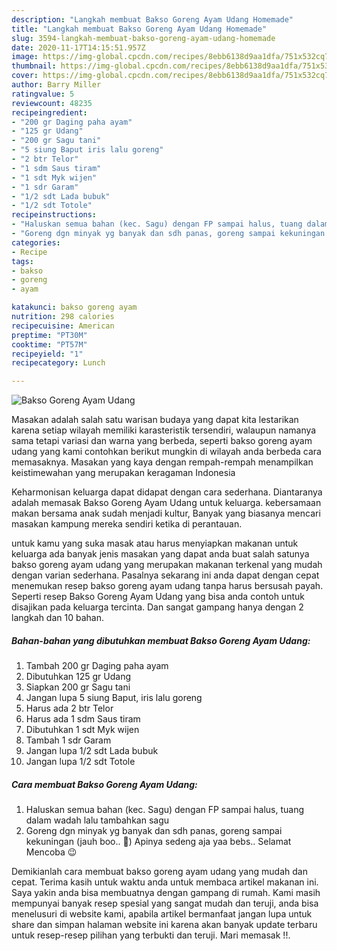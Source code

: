 ```yaml
---
description: "Langkah membuat Bakso Goreng Ayam Udang Homemade"
title: "Langkah membuat Bakso Goreng Ayam Udang Homemade"
slug: 3594-langkah-membuat-bakso-goreng-ayam-udang-homemade
date: 2020-11-17T14:15:51.957Z
image: https://img-global.cpcdn.com/recipes/8ebb6138d9aa1dfa/751x532cq70/bakso-goreng-ayam-udang-foto-resep-utama.jpg
thumbnail: https://img-global.cpcdn.com/recipes/8ebb6138d9aa1dfa/751x532cq70/bakso-goreng-ayam-udang-foto-resep-utama.jpg
cover: https://img-global.cpcdn.com/recipes/8ebb6138d9aa1dfa/751x532cq70/bakso-goreng-ayam-udang-foto-resep-utama.jpg
author: Barry Miller
ratingvalue: 5
reviewcount: 48235
recipeingredient:
- "200 gr Daging paha ayam"
- "125 gr Udang"
- "200 gr Sagu tani"
- "5 siung Baput iris lalu goreng"
- "2 btr Telor"
- "1 sdm Saus tiram"
- "1 sdt Myk wijen"
- "1 sdr Garam"
- "1/2 sdt Lada bubuk"
- "1/2 sdt Totole"
recipeinstructions:
- "Haluskan semua bahan (kec. Sagu) dengan FP sampai halus, tuang dalam wadah lalu tambahkan sagu"
- "Goreng dgn minyak yg banyak dan sdh panas, goreng sampai kekuningan (jauh boo.. 🤣) Apinya sedeng aja yaa bebs.. Selamat Mencoba 😉"
categories:
- Recipe
tags:
- bakso
- goreng
- ayam

katakunci: bakso goreng ayam 
nutrition: 298 calories
recipecuisine: American
preptime: "PT30M"
cooktime: "PT57M"
recipeyield: "1"
recipecategory: Lunch

---
```



![Bakso Goreng Ayam Udang](https://img-global.cpcdn.com/recipes/8ebb6138d9aa1dfa/751x532cq70/bakso-goreng-ayam-udang-foto-resep-utama.jpg)

Masakan adalah salah satu warisan budaya yang dapat kita lestarikan karena setiap wilayah memiliki karasteristik tersendiri, walaupun namanya sama tetapi variasi dan warna yang berbeda, seperti bakso goreng ayam udang yang kami contohkan berikut mungkin di wilayah anda berbeda cara memasaknya. Masakan yang kaya dengan rempah-rempah menampilkan keistimewahan yang merupakan keragaman Indonesia



Keharmonisan keluarga dapat didapat dengan cara sederhana. Diantaranya adalah memasak Bakso Goreng Ayam Udang untuk keluarga. kebersamaan makan bersama anak sudah menjadi kultur, Banyak yang biasanya mencari masakan kampung mereka sendiri ketika di perantauan.

untuk kamu yang suka masak atau harus menyiapkan makanan untuk keluarga ada banyak jenis masakan yang dapat anda buat salah satunya bakso goreng ayam udang yang merupakan makanan terkenal yang mudah dengan varian sederhana. Pasalnya sekarang ini anda dapat dengan cepat menemukan resep bakso goreng ayam udang tanpa harus bersusah payah.
Seperti resep Bakso Goreng Ayam Udang yang bisa anda contoh untuk disajikan pada keluarga tercinta. Dan sangat gampang hanya dengan 2 langkah dan 10 bahan.


<!--inarticleads1-->

##### Bahan-bahan yang dibutuhkan membuat Bakso Goreng Ayam Udang:

1. Tambah 200 gr Daging paha ayam
1. Dibutuhkan 125 gr Udang
1. Siapkan 200 gr Sagu tani
1. Jangan lupa 5 siung Baput, iris lalu goreng
1. Harus ada 2 btr Telor
1. Harus ada 1 sdm Saus tiram
1. Dibutuhkan 1 sdt Myk wijen
1. Tambah 1 sdr Garam
1. Jangan lupa 1/2 sdt Lada bubuk
1. Jangan lupa 1/2 sdt Totole




<!--inarticleads2-->

##### Cara membuat  Bakso Goreng Ayam Udang:

1. Haluskan semua bahan (kec. Sagu) dengan FP sampai halus, tuang dalam wadah lalu tambahkan sagu
1. Goreng dgn minyak yg banyak dan sdh panas, goreng sampai kekuningan (jauh boo.. 🤣) Apinya sedeng aja yaa bebs.. Selamat Mencoba 😉




Demikianlah cara membuat bakso goreng ayam udang yang mudah dan cepat. Terima kasih untuk waktu anda untuk membaca artikel makanan ini. Saya yakin anda bisa membuatnya dengan gampang di rumah. Kami masih mempunyai banyak resep spesial yang sangat mudah dan teruji, anda bisa menelusuri di website kami, apabila artikel bermanfaat jangan lupa untuk share dan simpan halaman website ini karena akan banyak update terbaru untuk resep-resep pilihan yang terbukti dan teruji. Mari memasak !!. 
